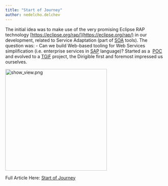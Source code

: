 ```yaml
---
title: "Start of Journey"
author: nedelcho.delchev
---
```


The initial idea was to make use of the very promising Eclipse RAP technology [https://eclipse.org/rap/](https://eclipse.org/rap/) in our development,
related to Service Adaptation (part of [SOA](http://en.wikipedia.org/wiki/Service-oriented_architecture") tools). The question was: - Can we build Web-based tooling for Web Services simplification (i.e. enterprise services in [SAP](http://www.sap.com/index.html) language)? Started as a&nbsp; [POC](http://en.wikipedia.org/wiki/Proof_of_Concept) and evolved to a&nbsp;[TGiF](http://en.wikipedia.org/wiki/Innovation)&nbsp;project, the Dirigible first and foremost impressed us ourselves.


<a href="http://1.bp.blogspot.com/-mwbQNEX6caE/Uyr-7xJCOXI/AAAAAAAAAEM/1QpQyZ74YGc/s1600/dirigible_focus.jpg"><img alt="show_view.png" class="jive-image" height="319" src="http://1.bp.blogspot.com/-mwbQNEX6caE/Uyr-7xJCOXI/AAAAAAAAAEM/1QpQyZ74YGc/s1600/dirigible_focus.jpg"></a><br>


Full Article Here: [Start of Journey](http://dirigible-logbook.blogspot.com/)